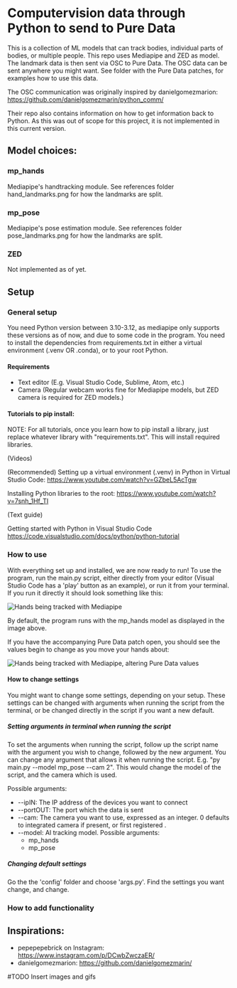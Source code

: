 # Computervision data through Python to send to Pure Data

This is a collection of ML models that can track bodies, individual parts of bodies, or multiple people. This repo uses Mediapipe and ZED as model. The landmark data is then sent via OSC to Pure Data. The OSC data can be sent anywhere you might want. See folder with the Pure Data patches, for examples how to use this data.

The OSC communication was originally inspired by danielgomezmarion: https://github.com/danielgomezmarin/python_comm/ 

Their repo also contains information on how to get information back to Python. As this was out of scope for this project, it is not implemented in this current version.

## Model choices:
### mp_hands
Mediapipe's handtracking module. See references folder hand_landmarks.png for how the landmarks are split.

### mp_pose
Mediapipe's pose estimation module. See references folder pose_landmarks.png for how the landmarks are split.

### ZED
Not implemented as of yet.

## Setup
### General setup
You need Python version between 3.10-3.12, as mediapipe only supports these versions as of now, and due to some code in the program. 
You need to install the dependencies from requirements.txt in either a virtual environment (.venv OR .conda), or to your root Python.

#### Requirements
- Text editor (E.g. Visual Studio Code, Sublime, Atom, etc.)
- Camera (Regular webcam works fine for Mediapipe models, but ZED camera is required for ZED models.)

#### Tutorials to pip install:
NOTE: For all tutorials, once you learn how to pip install a library, just replace whatever library with "requirements.txt". This will install required libraries.

(Videos)

(Recommended) Setting up a virtual environment (.venv) in Python in Virtual Studio Code: 
https://www.youtube.com/watch?v=GZbeL5AcTgw

Installing Python libraries to the root: 
https://www.youtube.com/watch?v=7snh_1Hf_TI

(Text guide)

Getting started with Python in Visual Studio Code
https://code.visualstudio.com/docs/python/python-tutorial

### How to use
With everything set up and installed, we are now ready to run!
To use the program, run the main.py script, either directly from your editor (Visual Studio Code has a 'play' button as an example), or run it from your terminal.
If you run it directly it should look something like this:

![Hands being tracked with Mediapipe](images/mp_hands.png)

By default, the program runs with the mp_hands model as displayed in the image above.

If you have the accompanying Pure Data patch open, you should see the values begin to change as you move your hands about:

![Hands being tracked with Mediapipe, altering Pure Data values](images/mp_hands_pd.gif)

#### How to change settings
You might want to change some settings, depending on your setup. These settings can be changed with arguments when running the script from the terminal, or be changed directly in the script if you want a new default. 
##### Setting arguments in terminal when running the script
To set the arguments when running the script, follow up the script name with the argument you wish to change, followed by the new argument. You can change any argument that allows it when running the script. E.g. "py main.py --model mp_pose --cam 2". This would change the model of the script, and the camera which is used.

Possible arguments:
- --ipIN: The IP address of the devices you want to connect
- --portOUT: The port which the data is sent
- --cam: The camera you want to use, expressed as an integer. 0 defaults to integrated camera if present, or first registered .
- --model: AI tracking model. Possible arguments:
  - mp_hands
  - mp_pose

##### Changing default settings
Go the the 'config' folder and choose 'args.py'. Find the settings you want change, and change.

### How to add functionality


## Inspirations:
- pepepepebrick on Instagram: https://www.instagram.com/p/DCwbZwczaER/
- danielgomezmarion: https://github.com/danielgomezmarin/

#TODO Insert images and gifs